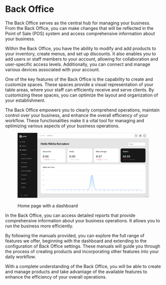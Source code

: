 # Back Office

The Back Office serves as the central hub for managing your business. From the Back Office, you can make changes that will be reflected in the Point of Sale (POS) system and access comprehensive information about your business.

Within the Back Office, you have the ability to modify and add products to your inventory, create menus, and set up discounts. It also enables you to add users or staff members to your account, allowing for collaboration and user-specific access levels. Additionally, you can connect and manage various devices associated with your account.

One of the key features of the Back Office is the capability to create and customize spaces. These spaces provide a visual representation of your table areas, where your staff can efficiently receive and serve clients. By customizing these spaces, you can optimize the layout and organization of your establishment.

The Back Office empowers you to clearly comprehend operations, maintain control over your business, and enhance the overall efficiency of your workflow. These functionalities make it a vital tool for managing and optimizing various aspects of your business operations.&#x20;

<figure><img src="../.gitbook/assets/homepage.jpg" alt=""><figcaption><p>Home page with a dashboard</p></figcaption></figure>

In the Back Office, you can access detailed reports that provide comprehensive information about your business operations. It allows you to run the business more efficiently.

By following the manuals provided, you can explore the full range of features we offer, beginning with the dashboard and extending to the configuration of Back Office settings. These manuals will guide you through the process of creating products and incorporating other features into your daily workflow.

With a complete understanding of the Back Office, you will be able to create and manage products and take advantage of the available features to enhance the efficiency of your overall operations.
